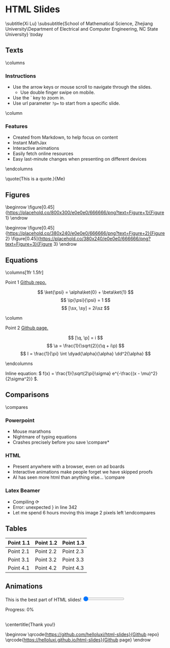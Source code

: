 # HTML Slides

\subtitle{Xi Lu}
\subsubtitle{School of Mathematical Science, Zhejiang University\\Department of Electrical and Computer Engineering, NC State University}
\today

## Texts

\columns

### Instructions
- Use the arrow keys or mouse scroll to navigate through the slides.
  - Use double finger swipe on mobile.
- Use the ` key to zoom in.
- Use url parameter `?p=` to start from a specific slide.

\column

### Features
- Created from Markdown, to help focus on content
- Instant MathJax
- Interactive animations
- Easily fetch online resources
- Easy last-minute changes when presenting on different devices

\endcolumns

\quote{This is a quote.}{Me}

## Figures

\beginrow
\figure[0.45]{https://placehold.co/800x300/e0e0e0/666666/png?text=Figure+1}{Figure 1}
\endrow

\beginrow
\figure[0.45]{https://placehold.co/380x240/e0e0e0/666666/png?text=Figure+2}{Figure 2}
\figure[0.45]{https://placehold.co/380x240/e0e0e0/666666/png?text=Figure+3}{Figure 3}
\endrow

## Equations

\columns[1fr 1.5fr]

<p> Point 1 <a href="https://github.com/helloluxi/html-slides" class="footnote-cite">Github repo.</a> </p>

$$
\ket{\psi} = \alpha\ket{0} + \beta\ket{1}
$$
$$
\ip{\psi}{\psi} = 1
$$
$$
[\sx, \sy] = 2i\sz
$$

\column

<p> Point 2 <a href="https://helloluxi.github.io/html-slides" class="footnote-cite">Github page.</a> </p>

$$
[\q, \p] = i
$$
$$
\a = \frac{1}{\sqrt{2}}(\q + i\p)
$$
$$
I = \frac{1}{\pi} \int \dyad{\alpha}{\alpha} \dd^2{\alpha}
$$

\endcolumns

Inline equation:
$
f(x) = \frac{1}{\sqrt{2\pi}\sigma} e^{-\frac{(x - \mu)^2}{2\sigma^2}}
$.

## Comparisons

\compares
### Powerpoint
- Mouse marathons
- Nightmare of typing equations
- Crashes precisely before you save
\compare*
### HTML
- Present anywhere with a browser, even on ad boards
- Interactive animations make people forget we have skipped proofs
- AI has seen more html than anything else...
\compare
### Latex Beamer
- Compiling &#x27F3;
- Error: unexpected &#125; in line 342
- Let me spend 6 hours moving this image 2 pixels left
\endcompares

## Tables

<table>
  <thead>
    <tr>
      <th>Point 1.1</th>
      <th>Point 1.2</th>
      <th>Point 1.3</th>
    </tr>
  </thead>
  <tbody>
    <tr>
      <td>Point 2.1</td>
      <td>Point 2.2</td>
      <td>Point 2.3</td>
    </tr>
    <tr>
      <td>Point 3.1</td>
      <td>Point 3.2</td>
      <td>Point 3.3</td>
    </tr>
    <tr>
      <td>Point 4.1</td>
      <td>Point 4.2</td>
      <td>Point 4.3</td>
    </tr>
  </tbody>
</table>

## Animations

<div class="animation-container">
<div id="animated-ball" class="animated-element"></div>
</div>
<div class="slider-container">
<label for="animation-slider">This is the best part of HTML slides!</label>
<input type="range" id="animation-slider" class="slider" min="0" max="100" value="0" oninput="updateBallPosition(this.value)">
<p class="slider-value">Progress: <span id="slider-value">0</span>%</p>
</div>

<script>
  function updateBallPosition(value) {
    const ball = document.getElementById('animated-ball');
    const sliderValue = document.getElementById('slider-value');
    ball.style.left = `calc(${value}% - 25px)`;
    sliderValue.textContent = value;
  }
</script>

## 

\centertitle{Thank you!}

\beginrow
\qrcode{https://github.com/helloluxi/html-slides}{Github repo}
\qrcode{https://helloluxi.github.io/html-slides}{Github page}
\endrow
